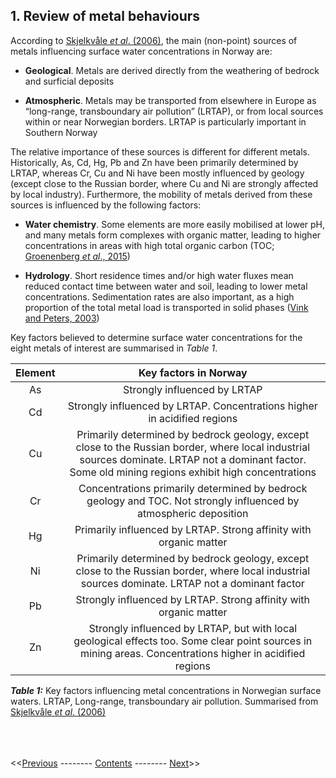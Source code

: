 ## 1. Review of metal behaviours

According to [Skjelkvåle *et al*. (2006)](https://niva.brage.unit.no/niva-xmlui/handle/11250/213255), the main (non-point) sources of metals influencing surface water concentrations in Norway are:

 * **Geological**. Metals are derived directly from the weathering of bedrock and surficial deposits

 * **Atmospheric**. Metals may be transported from elsewhere in Europe as “long-range, transboundary air pollution” (LRTAP), or from local sources within or near Norwegian borders. LRTAP is particularly important in Southern Norway

The relative importance of these sources is different for different metals. Historically, As, Cd, Hg, Pb and Zn have been primarily determined by LRTAP, whereas Cr, Cu and Ni have been mostly influenced by geology (except close to the Russian border, where Cu and Ni are strongly affected by local industry). Furthermore, the mobility of metals derived from these sources is influenced by the following factors:

 * **Water chemistry**. Some elements are more easily mobilised at lower pH, and many metals form complexes with organic matter, leading to higher concentrations in areas with high total organic carbon (TOC; [Groenenberg *et al*., 2015](https://link.springer.com/chapter/10.1007%2F978-94-017-9508-1_9))

 * **Hydrology**. Short residence times and/or high water fluxes mean reduced contact time between water and soil, leading to lower metal concentrations. Sedimentation rates are also important, as a high proportion of the total metal load is transported in solid phases ([Vink and Peters, 2003](https://onlinelibrary.wiley.com/doi/abs/10.1002/hyp.1286))

Key factors believed to determine surface water concentrations for the eight metals of interest are summarised in *Table 1*.

|     Element |                                                                                              Key factors in Norway                                                                                            |
|:-----------:|:-------------------------------------------------------------------------------------------------------------------------------------------------------------------------------------------------------------:|
|     As      |     Strongly influenced by LRTAP                                                                                                                                                                              |
|     Cd      |     Strongly influenced by LRTAP. Concentrations higher in acidified regions                                                                                                                                  |
|     Cu      |     Primarily determined by bedrock geology, except close to the Russian border, where local industrial sources dominate. LRTAP not a dominant factor. Some old mining regions exhibit high concentrations    |
|     Cr      |     Concentrations primarily determined by bedrock geology and TOC. Not strongly influenced by atmospheric deposition                                                                                         |
|     Hg      |     Primarily influenced by LRTAP. Strong affinity with organic matter                                                                                                                                        |
|     Ni      |     Primarily determined by bedrock geology, except close to the Russian border, where local industrial sources dominate. LRTAP not a dominant factor                                                         |
|     Pb      |     Strongly influenced by LRTAP. Strong affinity with organic matter                                                                                                                                         |
|     Zn      |     Strongly influenced by LRTAP, but with local geological effects too. Some clear point sources in mining areas. Concentrations higher in acidified regions                                                 |

***Table 1:*** Key factors influencing metal concentrations in Norwegian surface waters. LRTAP, Long-range, transboundary air pollution. Summarised from [Skjelkvåle *et al*. (2006)](https://niva.brage.unit.no/niva-xmlui/handle/11250/213255)

\
\
\
<<[Previous](00_intro_and_toc.html) -------- [Contents](00_intro_and_toc.html) -------- [Next](02_teotil_model.html)>>